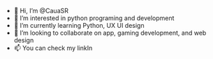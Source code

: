 - 👋 Hi, I’m @CauaSR
- 👀 I’m interested in python programing and development
- 🌱 I’m currently learning Python, UX UI design 
- 💞️ I’m looking to collaborate on app, gaming development, and web design
- 📫 You can check my linkIn

<!---
CauaSR/CauaSR is a ✨ special ✨ repository because its `README.md` (this file) appears on your GitHub profile.
You can click the Preview link to take a look at your changes.
--->
